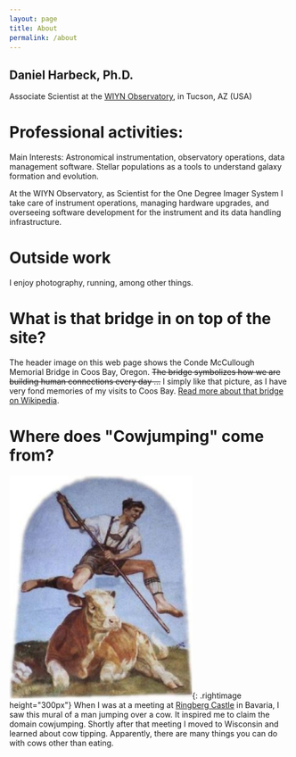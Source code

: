 ```yaml
---
layout: page
title: About
permalink: /about
---
```


Daniel Harbeck, Ph.D.
----

Associate Scientist at the [WIYN Observatory](http://www.wiyn.org), in Tucson, AZ (USA)


Professional activities:
====

Main Interests: Astronomical instrumentation, observatory operations, data management software. Stellar populations as a tools to understand galaxy formation and evolution.

At the WIYN Observatory, as Scientist for the One Degree Imager System I take care of instrument operations, managing hardware upgrades, and overseeing software development for the instrument and its data handling infrastructure.

Outside work
====

I enjoy photography, running,  among other things.


What is that bridge in on top of the site?
====

The header image on this web page shows the Conde McCullough Memorial Bridge 
in Coos Bay, Oregon. ~~The bridge symbolizes how we are building human 
 connections every day …~~  I simply like that picture, as I have very fond memories of my visits to Coos Bay. [Read more about that bridge on Wikipedia](https://en.wikipedia.org/wiki/Conde_McCullough_Memorial_Bridge).

Where does "Cowjumping" come from?
===

![cowjumping mural](/assets/images/cowjumping.jpg){: .rightimage height="300px"}
When I was at a meeting at [Ringberg Castle](http://www.schloss-ringberg.de/home) in Bavaria, I saw this mural 
of a man jumping over a cow. It inspired me to claim the domain cowjumping. 
Shortly after that meeting I moved to Wisconsin and learned about cow tipping.
Apparently, there are many things you can do with cows other than eating.  


